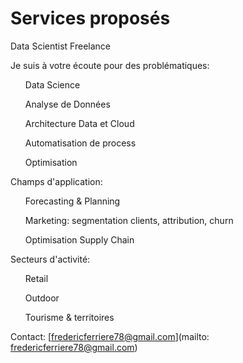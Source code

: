 # Services proposés

Data Scientist Freelance

Je suis à votre écoute pour des problématiques:
<ul>Data Science</ul>
<ul>Analyse de Données</ul>
<ul>Architecture Data et Cloud</ul>
<ul>Automatisation de process</ul>
<ul>Optimisation</ul>

Champs d'application:
<ul>Forecasting & Planning</ul>
<ul>Marketing: segmentation clients, attribution, churn</ul>
<ul>Optimisation Supply Chain</ul>

Secteurs d'activité:
<ul>Retail</ul>
<ul>Outdoor</ul>
<ul>Tourisme & territoires</ul>

Contact: [fredericferriere78@gmail.com](mailto: fredericferriere78@gmail.com)
